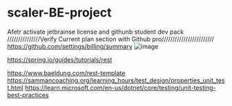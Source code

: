 # scaler-BE-project
Afetr activate jetbrainse license and githunb student dev pack
///////////////Verify Current plan section with Github pro////////////////////////
https://github.com/settings/billing/summary
![image](https://github.com/user-attachments/assets/2c1f3102-dceb-41da-86fe-0665fc654fd1)

https://spring.io/guides/tutorials/rest

https://www.baeldung.com/rest-template
https://sammancoaching.org/learning_hours/test_design/properties_unit_test.html
https://learn.microsoft.com/en-us/dotnet/core/testing/unit-testing-best-practices

